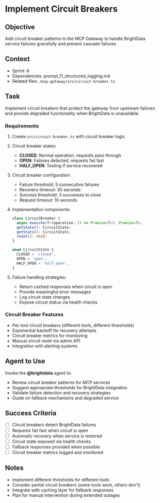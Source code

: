 # Implement Circuit Breakers

## Objective

Add circuit breaker patterns to the MCP Gateway to handle BrightData service failures gracefully and prevent cascade failures.

## Context

- Sprint: 6
- Dependencies: prompt_11_structured_logging.md
- Related files: `/mcp-gateway/src/circuit-breaker.ts`

## Task

Implement circuit breakers that protect the gateway from upstream failures and provide degraded functionality when BrightData is unavailable.

### Requirements

1. Create `src/circuit-breaker.ts` with circuit breaker logic
2. Circuit breaker states:
   - **CLOSED**: Normal operation, requests pass through
   - **OPEN**: Failures detected, requests fail fast
   - **HALF_OPEN**: Testing if service recovered
3. Circuit breaker configuration:
   - Failure threshold: 5 consecutive failures
   - Recovery timeout: 30 seconds
   - Success threshold: 3 successes to close
   - Request timeout: 10 seconds
4. Implementation components:

   ```typescript
   class CircuitBreaker {
     async execute<T>(operation: () => Promise<T>): Promise<T>;
     getState(): CircuitState;
     getStats(): CircuitStats;
     reset(): void;
   }

   enum CircuitState {
     CLOSED = 'closed',
     OPEN = 'open',
     HALF_OPEN = 'half_open',
   }
   ```

5. Failure handling strategies:
   - Return cached responses when circuit is open
   - Provide meaningful error messages
   - Log circuit state changes
   - Expose circuit status via health checks

### Circuit Breaker Features

- Per-tool circuit breakers (different tools, different thresholds)
- Exponential backoff for recovery attempts
- Circuit breaker metrics for monitoring
- Manual circuit reset via admin API
- Integration with alerting systems

## Agent to Use

Invoke the **@brightdata** agent to:

- Review circuit breaker patterns for MCP services
- Suggest appropriate thresholds for BrightData integration
- Validate failure detection and recovery strategies
- Guide on fallback mechanisms and degraded service

## Success Criteria

- [ ] Circuit breakers detect BrightData failures
- [ ] Requests fail fast when circuit is open
- [ ] Automatic recovery when service is restored
- [ ] Circuit state exposed via health checks
- [ ] Fallback responses provided when possible
- [ ] Circuit breaker metrics logged and monitored

## Notes

- Implement different thresholds for different tools
- Consider partial circuit breakers (some tools work, others don't)
- Integrate with caching layer for fallback responses
- Plan for manual intervention during extended outages
